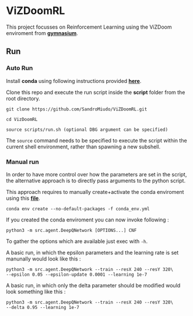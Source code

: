 # ViZDoomRL

This project focusses on Reinforcement Learning using the ViZDoom enviroment from **[gymnasium][1]**.

## Run

### Auto Run

Install **conda** using following instructions provided **[here][2]**.

Clone this repo and execute the run script inside the **script** folder from the root directory.
 
```shell
git clone https://github.com/SandroMiudo/ViZDoomRL.git

cd VizDoomRL

source scripts/run.sh (optional DBG argument can be specified) 
```

The `source` command needs to be specified to execute the script within the current shell environment, rather than spawning a new subshell.

### Manual run

In order to have more control over how the parameters are set in the script, the alternative approach is to directly pass arguments to the python script.

This approach requires to manually create+activate the conda enviroment using this **[file][3]**.

```shell
conda env create --no-default-packages -f conda_env.yml
```

If you created the conda enviroment you can now invoke following :

```shell
python3 -m src.agent.DeepQNetwork [OPTIONS...] CNF
```

To gather the options which are available just exec with `-h`.

A basic run, in which the epsilon parameters and the learning rate is set manunally would look like this : 

```shell
python3 -m src.agent.DeepQNetwork --train --resX 240 --resY 320\
--epsilon 0.05 --epsilon-update 0.0001 --learning 1e-7
```

A basic run, in which only the delta parameter should be modified would look something like this :

```shell
python3 -m src.agent.DeepQNetwork --train --resX 240 --resY 320\
--delta 0.95 --learning 1e-7
```

[1]: https://vizdoom.farama.org/ "vizdoom"
[2]: https://conda.io/projects/conda/en/latest/user-guide/install/index.html "conda"
[3]: <README.md> "conda packages"